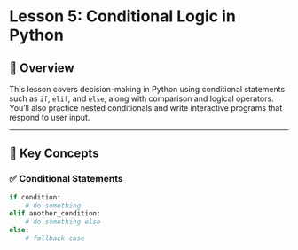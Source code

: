 # Lesson 5: Conditional Logic in Python

## 📌 Overview
This lesson covers decision-making in Python using conditional statements such as `if`, `elif`, and `else`, along with comparison and logical operators. You’ll also practice nested conditionals and write interactive programs that respond to user input.

---

## 🧠 Key Concepts

### ✅ Conditional Statements

```python
if condition:
    # do something
elif another_condition:
    # do something else
else:
    # fallback case
